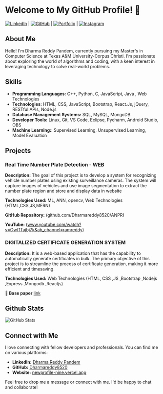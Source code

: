 # Welcome to My GitHub Profile! 👋

[![LinkedIn](https://img.shields.io/badge/LinkedIn-Dharma_Reddy_Pandem-blue?style=flat&logo=linkedin)](https://www.linkedin.com/in/dharmareddypandem/)  | [![GitHub](https://img.shields.io/badge/GitHub-Dharmareddy8520-black?style=flat&logo=github)](https://github.com/Dharmareddy8520) | [![Portfolio](https://img.shields.io/badge/Portfolio-New_Profile-success?style=flat&logo=vercel)](https://newprofile-nine.vercel.app/) | [![Instagram](https://img.shields.io/badge/Instagram-Dharmareddy0887-purple?style=flat&logo=instagram)](https://www.instagram.com/dharmareddy0887/)

## About Me

Hello! I'm Dharma Reddy Pandem, currently pursuing my Master's in Computer Science at Texas A&M University-Corpus Christi. I'm passionate about exploring the world of algorithms and coding, with a keen interest in leveraging technology to solve real-world problems.

## Skills

- **Programming Languages:** C++, Python, C, JavaScript, Java , Web Technologies
- **Technologies:** HTML, CSS, JavaScript, Bootstrap, React.Js, jQuery, RESTful APIs, Node.js
- **Database Management Systems:** SQL, MySQL, MongoDB
- **Developer Tools:** Linux, Git, VS Code, Eclipse, Pycharm, Android Studio, OBS
- **Machine Learning:**: Supervised Learning, Unsupervised Learning, Model Evaluation

## Projects

### Real Time Number Plate Detection - WEB

**Description:** The goal of this project is to develop a system for recognizing vehicle number plates using existing surveillance cameras. The system will capture images of vehicles and use image segmentation to extract the number plate region and store and display data in website

**Technologies Used:** ML, ANN, opencv, Web Technologies (HTML,CSS,JS,MERN)

**GitHub Repository:** (github.com/Dharmareddy8520/ANPR)

**YouTube:** (www.youtube.com/watch?v=Owf1Tajbj7k&ab_channel=ramreddy)

### DIGITALIZED CERTIFICATE GENERATION SYSTEM

**Description:** It is a web-based application that has the capability to automatically generate certificates in bulk. The primary objective of this project is to streamline the process of certificate generation, making it more efficient and timesaving.

**Technologies Used:** Web Technologies (HTML, CSS ,JS ,Bootstrap ,Nodejs ,Express ,Mongodb ,Reactjs)

** Base paper** [link](ijsrem.com/download/digitalized-certificate-generation-system/)

## Github Stats

![GitHub Stats](https://github-readme-stats.vercel.app/api?username=Dharmareddy8520&show_icons=true&count_private=true&hide=contribs)

## Connect with Me

I love connecting with fellow developers and professionals. You can find me on various platforms:

- **LinkedIn:** [Dharma Reddy Pandem](https://www.linkedin.com/in/dharmareddypandem/)
- **GitHub:** [Dharmareddy8520](https://github.com/Dharmareddy8520)
- **Website:** [newprofile-nine.vercel.app](https://newprofile-nine.vercel.app/)

Feel free to drop me a message or connect with me. I'd be happy to chat and collaborate!
